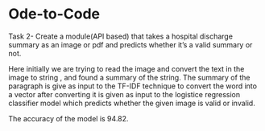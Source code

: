 # Ode-to-Code
Task 2- Create a module(API based) that takes a hospital discharge summary as an image or pdf and predicts whether it’s a valid summary or not.

Here initially we are trying to read the image and convert the text in the image to string , and found a summary of the string. The summary of the paragraph is give as input to the TF-IDF technique to convert the word into a vector after converting it is given as input to the logistice regression classifier model which predicts whether the given image is valid or invalid. 

The accuracy of the model is 94.82.
